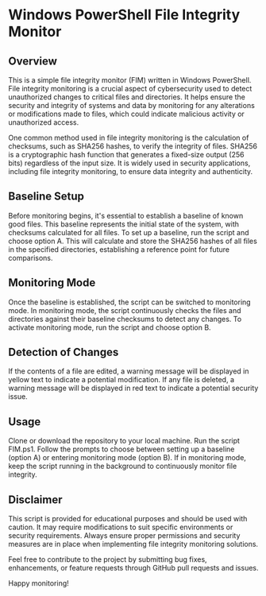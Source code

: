 <h1> <br>Windows PowerShell File Integrity Monitor <br></h1>
<h2>Overview</h2>
This is a simple file integrity monitor (FIM) written in Windows PowerShell. File integrity monitoring is a crucial aspect of cybersecurity used to detect unauthorized changes to critical files and directories. It helps ensure the security and integrity of systems and data by monitoring for any alterations or modifications made to files, which could indicate malicious activity or unauthorized access.

One common method used in file integrity monitoring is the calculation of checksums, such as SHA256 hashes, to verify the integrity of files. SHA256 is a cryptographic hash function that generates a fixed-size output (256 bits) regardless of the input size. It is widely used in security applications, including file integrity monitoring, to ensure data integrity and authenticity.

<h2>Baseline Setup</h2>
Before monitoring begins, it's essential to establish a baseline of known good files. This baseline represents the initial state of the system, with checksums calculated for all files. To set up a baseline, run the script and choose option A. This will calculate and store the SHA256 hashes of all files in the specified directories, establishing a reference point for future comparisons.

<h2>Monitoring Mode</h2>
Once the baseline is established, the script can be switched to monitoring mode. In monitoring mode, the script continuously checks the files and directories against their baseline checksums to detect any changes. To activate monitoring mode, run the script and choose option B.

<h2>Detection of Changes</h2>
If the contents of a file are edited, a warning message will be displayed in yellow text to indicate a potential modification.
If any file is deleted, a warning message will be displayed in red text to indicate a potential security issue.
<h2>Usage</h2>
Clone or download the repository to your local machine.
Run the script FIM.ps1.
Follow the prompts to choose between setting up a baseline (option A) or entering monitoring mode (option B).
If in monitoring mode, keep the script running in the background to continuously monitor file integrity.
<h2>Disclaimer</h2>
This script is provided for educational purposes and should be used with caution. It may require modifications to suit specific environments or security requirements. Always ensure proper permissions and security measures are in place when implementing file integrity monitoring solutions.

Feel free to contribute to the project by submitting bug fixes, enhancements, or feature requests through GitHub pull requests and issues.

Happy monitoring!
